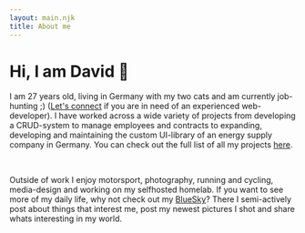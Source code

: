 ```yaml
---
layout: main.njk
title: About me
---
```


<h1>Hi, I am David 👋</h1>

<section class="about-section">
    <p>
      I am 27 years old, living in Germany with my two cats and am currently job-hunting ;) 
      (<a href="/contact" >Let's connect</a> if you are in need of an experienced web-developer). 
      I have worked across a wide variety of projects from developing a CRUD-system to manage employees and contracts to expanding, developing and maintaining the custom UI-library of an energy supply company in Germany. 
      You can check out the full list of all my projects <a href="/projects">here</a>.
    </p>
    </br>
    <p>Outside of work I enjoy motorsport, photography, running and cycling, media-design and working on my selfhosted homelab. If you want to see more of my daily life, why not check out my <a href="https://bsky.app/profile/davidmoll.net" target="_blank" rel="noopener">BlueSky</a>? There I semi-actively post about things that interest me, post my newest pictures I shot and share whats interesting in my world.
</section>


